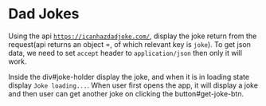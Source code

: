 # Dad Jokes

Using the api <code>https://icanhazdadjoke.com/</code>, display the joke return from the request(api returns an object =, of which relevant key is <code>joke</code>).
To get json data, we need to set <code>accept</code> header to <code>application/json</code> then only it will work.

Inside the div#joke-holder display the joke, and when it is in loading state display <code>Joke loading...</code>.
When user first opens the app, it will display a joke and then user can get another joke on clicking the button#get-joke-btn.

